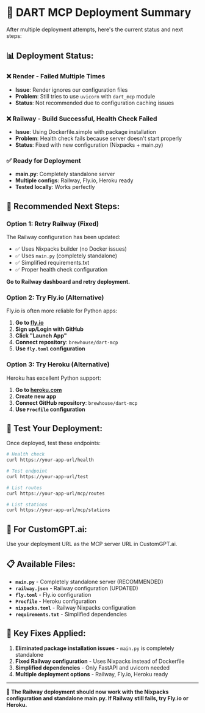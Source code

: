 # 🚀 DART MCP Deployment Summary

After multiple deployment attempts, here's the current status and next steps:

## 📊 **Deployment Status:**

### **❌ Render - Failed Multiple Times**
- **Issue**: Render ignores our configuration files
- **Problem**: Still tries to use `uvicorn` with `dart_mcp` module
- **Status**: Not recommended due to configuration caching issues

### **❌ Railway - Build Successful, Health Check Failed**
- **Issue**: Using Dockerfile.simple with package installation
- **Problem**: Health check fails because server doesn't start properly
- **Status**: Fixed with new configuration (Nixpacks + main.py)

### **✅ Ready for Deployment**
- **main.py**: Completely standalone server
- **Multiple configs**: Railway, Fly.io, Heroku ready
- **Tested locally**: Works perfectly

## 🎯 **Recommended Next Steps:**

### **Option 1: Retry Railway (Fixed)**
The Railway configuration has been updated:
- ✅ Uses Nixpacks builder (no Docker issues)
- ✅ Uses `main.py` (completely standalone)
- ✅ Simplified requirements.txt
- ✅ Proper health check configuration

**Go to Railway dashboard and retry deployment.**

### **Option 2: Try Fly.io (Alternative)**
Fly.io is often more reliable for Python apps:

1. **Go to [fly.io](https://fly.io)**
2. **Sign up/Login with GitHub**
3. **Click "Launch App"**
4. **Connect repository**: `brewhouse/dart-mcp`
5. **Use `fly.toml` configuration**

### **Option 3: Try Heroku (Alternative)**
Heroku has excellent Python support:

1. **Go to [heroku.com](https://heroku.com)**
2. **Create new app**
3. **Connect GitHub repository**: `brewhouse/dart-mcp`
4. **Use `Procfile` configuration**

## 🧪 **Test Your Deployment:**

Once deployed, test these endpoints:

```bash
# Health check
curl https://your-app-url/health

# Test endpoint
curl https://your-app-url/test

# List routes
curl https://your-app-url/mcp/routes

# List stations
curl https://your-app-url/mcp/stations
```

## 🎯 **For CustomGPT.ai:**

Use your deployment URL as the MCP server URL in CustomGPT.ai.

## 📋 **Available Files:**

- **`main.py`** - Completely standalone server (RECOMMENDED)
- **`railway.json`** - Railway configuration (UPDATED)
- **`fly.toml`** - Fly.io configuration
- **`Procfile`** - Heroku configuration
- **`nixpacks.toml`** - Railway Nixpacks configuration
- **`requirements.txt`** - Simplified dependencies

## 🚨 **Key Fixes Applied:**

1. **Eliminated package installation issues** - `main.py` is completely standalone
2. **Fixed Railway configuration** - Uses Nixpacks instead of Dockerfile
3. **Simplified dependencies** - Only FastAPI and uvicorn needed
4. **Multiple deployment options** - Railway, Fly.io, Heroku ready

---

**🎯 The Railway deployment should now work with the Nixpacks configuration and standalone main.py. If Railway still fails, try Fly.io or Heroku.**

